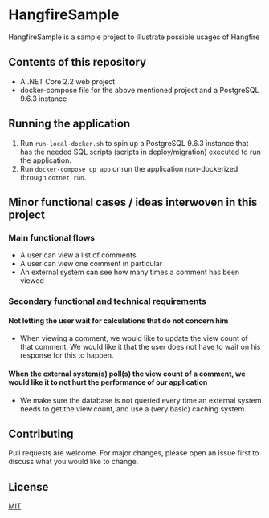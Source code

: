 # HangfireSample

HangfireSample is a sample project to illustrate possible usages of Hangfire

## Contents of this repository
* A .NET Core 2.2 web project
* docker-compose file for the above mentioned project and a PostgreSQL 9.6.3 instance

## Running the application

1. Run ``run-local-docker.sh`` to spin up a PostgreSQL 9.6.3 instance that has the needed SQL scripts (scripts in deploy/migration) executed to run the application. 
2. Run ``docker-compose up app`` or run the application non-dockerized through ``dotnet run``.

## Minor functional cases / ideas interwoven in this project 

### Main functional flows

* A user can view a list of comments
* A user can view one comment in particular
* An external system can see how many times a comment has been viewed

### Secondary functional and technical requirements

#### Not letting the user wait for calculations that do not concern him
* When viewing a comment, we would like to update the view count of that comment. We would like it that the user does not have to wait on his response for this to happen.

#### When the external system(s) poll(s) the view count of a comment, we would like it to not hurt the performance of our application
* We make sure the database is not queried every time an external system needs to get the view count, and use a (very basic) caching system.



## Contributing
Pull requests are welcome. For major changes, please open an issue first to discuss what you would like to change.

## License
[MIT](https://choosealicense.com/licenses/mit/)